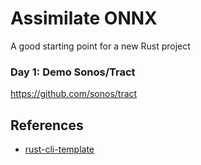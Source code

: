 # Assimilate ONNX
A good starting point for a new Rust project

### Day 1:  Demo Sonos/Tract

https://github.com/sonos/tract

## References

* [rust-cli-template](https://github.com/kbknapp/rust-cli-template)
